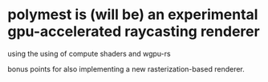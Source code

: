 # polymest is (will be) an experimental gpu-accelerated raycasting renderer
using the using of compute shaders and wgpu-rs

bonus points for also implementing a new rasterization-based renderer.
